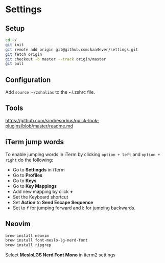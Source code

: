 # Settings

## Setup
```bash
cd ~/
git init
git remote add origin git@github.com:kaa4ever/settings.git
git fetch origin
git checkout -b master --track origin/master
git pull
```

## Configuration
Add `source ~/zshalias` to the ~/.zshrc file.

## Tools
https://github.com/sindresorhus/quick-look-plugins/blob/master/readme.md

## iTerm jump words
To enable jumping words in iTerm by clicking `option + left` and `option + right` do the following:
- Go to __Settingds__ in iTerm
- Go to __Profiles__
- Go to __Keys__
- Go to __Key Mappings__
- Add new mapping by click __+__
- Set the Keyboard shortcut
- Set __Action__ to __Send Escape Sequence__
- Set to `f` for jumping forward and `b` for jumping backwards.

## Neovim
```bash
brew install neovim
brew install font-meslo-lg-nerd-font
brew install ripgrep
```

Select __MesloLGS Nerd Font Mono__ in iterm2 settings 
